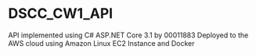 # DSCC_CW1_API

API implemented using C# ASP.NET Core 3.1 by 00011883
Deployed to the AWS cloud using Amazon Linux EC2 Instance and Docker
